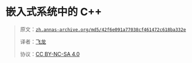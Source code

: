 # 嵌入式系统中的 C++ 

> 原文：[`zh.annas-archive.org/md5/42f6e091a77038cf461472c618ba332e`](https://zh.annas-archive.org/md5/42f6e091a77038cf461472c618ba332e)
> 
> 译者：[飞龙](https://github.com/wizardforcel)
> 
> 协议：[CC BY-NC-SA 4.0](http://creativecommons.org/licenses/by-nc-sa/4.0/)